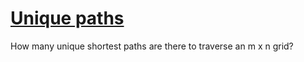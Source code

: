 # [Unique paths](https://leetcode.com/problems/unique-paths/)

How many unique shortest paths are there to traverse an m x n grid?
